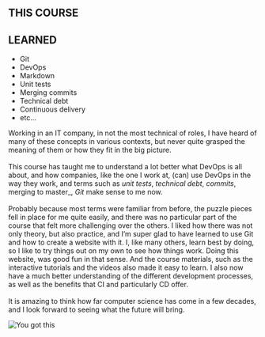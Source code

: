 ## THIS COURSE

## LEARNED

* Git 
* DevOps                                                    
* Markdown                              
* Unit tests                  
* Merging commits  
* Technical debt  
* Continuous delivery
* etc...

Working in an IT company, in not the most technical of roles, I have heard of many of these concepts in various contexts, but never quite grasped the meaning of them or how they fit in the big picture. <br><br>
This course has taught me to understand a lot better what DevOps is all about, and how companies, like the one I work at, (can) use DevOps in the way they work, and terms such as _unit tests_, _technical debt_, _commits_, merging to master_, _Git_ make sense to me now.<br><br>
Probably because most terms were familiar from before, the puzzle pieces fell in place for me quite easily, and there was no particular part of the course that felt more challenging over the others. I liked how there was not only theory, but also practice, and I’m super glad to have learned to use Git and how to create a website with it. I, like many others, learn best by doing, so I like to try things out on my own to see how things work. Doing this website, was good fun in that sense. And the course materials, such as the interactive tutorials and the videos also made it easy to learn. I also now have a much better understanding of the different development processes, as well as the benefits that CI and particularly CD offer. <br><br>
It is amazing to think how far computer science has come in a few decades, and I look forward to seeing what the future will bring. 

![You got this][yougot]




[yougot]: https://images.pexels.com/photos/2740956/pexels-photo-2740956.jpeg?auto=compress&cs=tinysrgb&dpr=3&h=750&w=1260
[Light]: https://images.pexels.com/photos/355948/pexels-photo-355948.jpeg?auto=compress&cs=tinysrgb&dpr=2&h=750&w=1260
